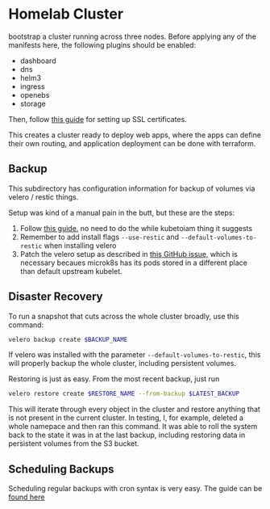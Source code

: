 # Homelab Cluster

bootstrap a cluster running across three nodes. Before applying any of the
manifests here, the following plugins should be enabled:

- dashboard
- dns
- helm3
- ingress
- openebs
- storage

Then, follow
[this guide](https://www.madalin.me/wpk8s/2021/050/microk8s-letsencrypt-cert-manager-https.html)
for setting up SSL certificates.

This creates a cluster ready to deploy web apps, where the apps can define
their own routing, and application deployment can be done with terraform.

## Backup

This subdirectory has configuration information for backup of volumes via
velero / restic things.

Setup was kind of a manual pain in the butt, but these are the steps:

1. Follow [this guide.](https://github.com/vmware-tanzu/velero-plugin-for-aws#setup)
   no need to do the while kubetoiam thing it suggests
2. Remember to add install flags `--use-restic` and `--default-volumes-to-restic`
   when installing velero
3. Patch the velero setup as described in [this GitHub issue,](https://github.com/vmware-tanzu/velero/issues/2858)
   which is necessary becaues microk8s has its pods stored in a different place
   than default upstream kubelet.

## Disaster Recovery

To run a snapshot that cuts across the whole cluster broadly, use this command:

```bash
velero backup create $BACKUP_NAME
```

If velero was installed with the parameter `--default-volumes-to-restic`, this
will properly backup the whole cluster, including persistent volumes.

Restoring is just as easy. From the most recent backup, just run

```bash
velero restore create $RESTORE_NAME --from-backup $LATEST_BACKUP
```

This will iterate through every object in the cluster and restore anything
that is not present in the current cluster. In testing, I, for example, deleted
a whole namepace and then ran this command. It was able to roll the system
back to the state it was in at the last backup, including restoring data in
persistent volumes from the S3 bucket.

## Scheduling Backups

Scheduling regular backups with cron syntax is very easy. The guide can be
[found here](https://velero.io/docs/v1.8/backup-reference/#schedule-a-backup)
